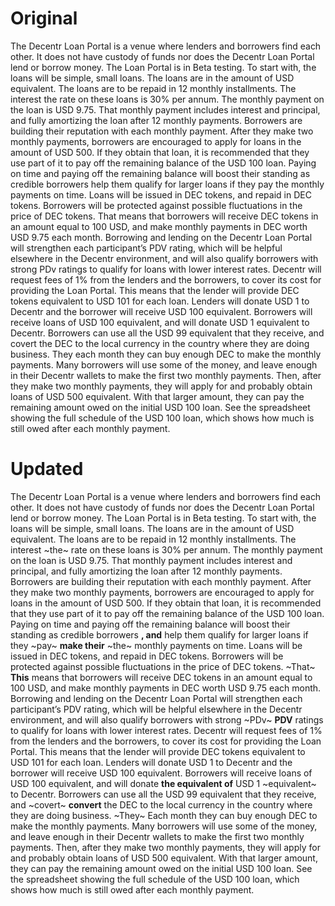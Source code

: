 # Original
The Decentr Loan Portal is a venue where lenders and borrowers find each other. It does not have custody of funds nor does the Decentr Loan Portal lend or borrow money. The Loan Portal is in Beta testing. To start with, the loans will be simple, small loans. The loans are in the amount of USD equivalent. The loans are to be repaid in 12 monthly installments. The interest the rate on these loans is 30% per annum. The monthly payment on the loan is USD 9.75. That monthly payment includes interest and principal, and fully amortizing the loan after 12 monthly payments. Borrowers are building their reputation with each monthly payment. After they make two monthly payments, borrowers are encouraged to apply for loans in the amount of USD 500. If they obtain that loan, it is recommended that they use part of it to pay off the remaining balance of the USD 100 loan. Paying on time and paying off the remaining balance will boost their standing as credible borrowers help them qualify for larger loans if they pay the monthly payments on time. Loans will be issued in DEC tokens, and repaid in DEC tokens. Borrowers will be protected against possible fluctuations in the price of DEC tokens. That means that borrowers will receive DEC tokens in an amount equal to 100 USD, and make monthly payments in DEC worth USD 9.75 each month. Borrowing and lending on the Decentr Loan Portal will strengthen each participant’s PDV rating, which will be helpful elsewhere in the Decentr environment, and will also qualify borrowers with strong PDv ratings to qualify for loans with lower interest rates. Decentr will request fees of 1% from the lenders and the borrowers, to cover its cost for providing the Loan Portal. This means that the lender will provide DEC tokens equivalent to USD 101 for each loan. Lenders will donate USD 1 to Decentr and the borrower will receive USD 100 equivalent. Borrowers will receive loans of USD 100 equivalent, and will donate USD 1 equivalent to Decentr. Borrowers can use all the USD 99 equivalent that they receive, and covert the DEC to the local currency in the country where they are doing business. They each month they can buy enough DEC to make the monthly payments. Many borrowers will use some of the money, and leave enough in their Decentr wallets to make the first two monthly payments. Then, after they make two monthly payments, they will apply for and probably obtain loans of USD 500 equivalent. With that larger amount, they can pay the remaining amount owed on the initial USD 100 loan. See the spreadsheet showing the full schedule of the USD 100 loan, which shows how much is still owed after each monthly payment.

# Updated
The Decentr Loan Portal is a venue where lenders and borrowers find each other. It does not have custody of funds nor does the Decentr Loan Portal lend or borrow money. The Loan Portal is in Beta testing. To start with, the loans will be simple, small loans. The loans are in the amount of USD equivalent. The loans are to be repaid in 12 monthly installments. The interest ~the~ rate on these loans is 30% per annum. The monthly payment on the loan is USD 9.75. That monthly payment includes interest and principal, and fully amortizing the loan after 12 monthly payments. Borrowers are building their reputation with each monthly payment. After they make two monthly payments, borrowers are encouraged to apply for loans in the amount of USD 500. If they obtain that loan, it is recommended that they use part of it to pay off the remaining balance of the USD 100 loan. Paying on time and paying off the remaining balance will boost their standing as credible borrowers **, and** help them qualify for larger loans if they ~pay~ **make their** ~the~ monthly payments on time. Loans will be issued in DEC tokens, and repaid in DEC tokens. Borrowers will be protected against possible fluctuations in the price of DEC tokens. ~That~ **This** means that borrowers will receive DEC tokens in an amount equal to 100 USD, and make monthly payments in DEC worth USD 9.75 each month. Borrowing and lending on the Decentr Loan Portal will strengthen each participant’s PDV rating, which will be helpful elsewhere in the Decentr environment, and will also qualify borrowers with strong ~PDv~ **PDV** ratings to qualify for loans with lower interest rates. Decentr will request fees of 1% from the lenders and the borrowers, to cover its cost for providing the Loan Portal. This means that the lender will provide DEC tokens equivalent to USD 101 for each loan. Lenders will donate USD 1 to Decentr and the borrower will receive USD 100 equivalent. Borrowers will receive loans of USD 100 equivalent, and will donate **the equivalent of** USD 1 ~equivalent~ to Decentr. Borrowers can use all the USD 99 equivalent that they receive, and ~covert~ **convert** the DEC to the local currency in the country where they are doing business. ~They~ Each month they can buy enough DEC to make the monthly payments. Many borrowers will use some of the money, and leave enough in their Decentr wallets to make the first two monthly payments. Then, after they make two monthly payments, they will apply for and probably obtain loans of USD 500 equivalent. With that larger amount, they can pay the remaining amount owed on the initial USD 100 loan. See the spreadsheet showing the full schedule of the USD 100 loan, which shows how much is still owed after each monthly payment.
